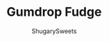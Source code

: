 ---
layout: ../../layouts/MarkdownPostLayout.astro
title: Gumdrop Fudge
author: ShugarySweets
pubDate: 2018-11-28
description: "Creamy Vanilla Fudge filled with colorful holiday Gumdrop candy pieces! So pretty for gift giving!"
image_url: https://www.shugarysweets.com/wp-content/uploads/2013/12/gumdrop-fudge-1.jpg
tags: ["Candy","American"]
calories: 72
protein: 0
carbohydrates: 11
fats: 3
fiber: 0
ingredients: ["2 cups granulated sugar","3/4 cup heavy whipping cream","3/4 cup unsalted butter","pinch of salt","1 bag (11 ounce) white chocolate morsels","1 jar (7 ounce) marshmallow cream","1 1/2 cup gumdrops, chopped"]
serves: 64
time: "2 hours 25 minutes"
prepTime: "15 minutes"
instructions: ["Prepare an 8-inch square baking dish by lining it with parchment paper. Set aside.","Add white chocolate morsels and marshmallow cream to a large mixing bowl. Set aside.","In a large, heavy saucepan, add butter, cream, sugar and salt. Bring to a boil over medium high heat, stirring frequently. Once boiling, continue to boil for a full 5 minutes, stirring constantly. Remove from heat and pour over white chocolate and marshmallow cream. Using an electric mixer, blend for about one minute, until morsels are melted and mixture is smooth.","Add gumdrops and fold them in with a spoon, gently. Pour mixture into prepared baking dish and refrigerate for two hours (or overnight), covered with a piece of plastic wrap.","Once set, cut into bite sized pieces and store in an airtight container in the refrigerator for up to two weeks."]
nutrition: ["72 calories","11 grams carbohydrates","9 milligrams cholesterol","3 grams fat","0 grams fiber","0 grams protein","2 grams saturated fat","5 milligrams sodium","9 grams sugar","0 grams trans fat","1 grams unsaturated fat"]
---